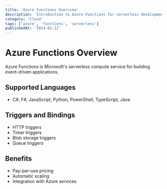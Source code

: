 ```yaml
---
title: 'Azure Functions Overview'
description: 'Introduction to Azure Functions for serverless development'
category: 'Cloud'
tags: ['azure', 'functions', 'serverless']
publishedAt: '2024-01-12'
---
```


# Azure Functions Overview

Azure Functions is Microsoft's serverless compute service for building event-driven applications.

## Supported Languages

- C#, F#, JavaScript, Python, PowerShell, TypeScript, Java

## Triggers and Bindings

- HTTP triggers
- Timer triggers
- Blob storage triggers
- Queue triggers

## Benefits

- Pay-per-use pricing
- Automatic scaling
- Integration with Azure services

